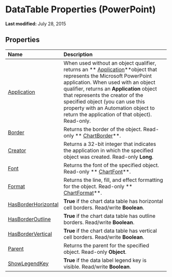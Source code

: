 
# DataTable Properties (PowerPoint)

 **Last modified:** July 28, 2015


## Properties



|**Name**|**Description**|
|:-----|:-----|
| [Application](088c5cc1-a98f-d9b0-cf2e-1e8f515bfa17.md)|When used without an object qualifier, returns an  ** [Application](978c2b99-4271-b953-4283-73b5f3d96f41.md)**object that represents the Microsoft PowerPoint application. When used with an object qualifier, returns an  **Application** object that represents the creator of the specified object (you can use this property with an Automation object to return the application of that object). Read-only.|
| [Border](314a8830-7227-511d-66c2-3e6cce88f0a0.md)|Returns the border of the object. Read-only  ** [ChartBorder](fd651a9a-4068-9a9b-f605-9228da5e6183.md)**.|
| [Creator](33049059-855a-a45d-2f36-db42b1c3dd24.md)|Returns a 32-bit integer that indicates the application in which the specified object was created. Read-only  **Long**.|
| [Font](cb6f0d1c-284d-9dca-f7f0-aefc7594bfbe.md)|Returns the font of the specified object. Read-only  ** [ChartFont](185dfaa0-4ed9-01d2-6584-b0838b50ef8c.md)**.|
| [Format](87803c91-4f31-28dc-042a-920a6806d2c1.md)|Returns the line, fill, and effect formatting for the object. Read-only  ** [ChartFormat](bba095c6-2abf-eb14-10d4-35686c06941c.md)**.|
| [HasBorderHorizontal](6fb381e0-f990-656d-89e7-cb2f43a84ece.md)| **True** if the chart data table has horizontal cell borders. Read/write **Boolean**.|
| [HasBorderOutline](16d6da74-b2a3-814c-e6d5-5686f8a36935.md)| **True** if the chart data table has outline borders. Read/write **Boolean**.|
| [HasBorderVertical](943d7af7-e1fe-e7fe-408b-154fa2ad3705.md)| **True** if the chart data table has vertical cell borders. Read/write **Boolean**.|
| [Parent](5dc721d0-9a9c-0601-6976-970f9114d4f9.md)|Returns the parent for the specified object. Read-only  **Object**.|
| [ShowLegendKey](031af40c-a11f-1bfa-cf2e-cfa919300a60.md)| **True** if the data label legend key is visible. Read/write **Boolean**.|
